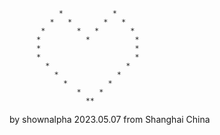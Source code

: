                *           *
             *   *       *   *
           *       *   *       *
          *          *          *
          *                     *
          *                     *
            *                 *
              *             *
                *         *
                   *    *
                     **


by shownalpha 2023.05.07 from Shanghai China